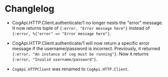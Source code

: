 # Changlelog

* CogApi.HTTP.Client.authenticate/1 no longer nests the "error" message. It now
  returns tuple of `{:error, "Error message here"}` instead of `{:error,
  %{"error" => "Error message here"}`.

* CogApi.HTTP.Client.authenticate/1 will now return a specific error message if
  the username/password is incorrect. Previously, it returned `{:error, "An
  instance of cog must be running"}`. Now it returns `{:error, "Invalid
  username/password"}`.

* `CogApi.HTTPClient` was renamed to `CogApi.HTTP.Client`.
